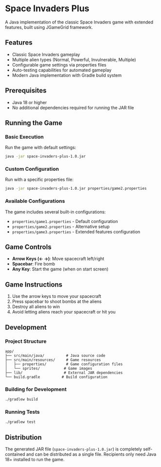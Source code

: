 # Space Invaders Plus

A Java implementation of the classic Space Invaders game with extended features, built using JGameGrid framework.

## Features

- Classic Space Invaders gameplay
- Multiple alien types (Normal, Powerful, Invulnerable, Multiple)
- Configurable game settings via properties files
- Auto-testing capabilities for automated gameplay
- Modern Java implementation with Gradle build system

## Prerequisites

- Java 18 or higher
- No additional dependencies required for running the JAR file

## Running the Game

### Basic Execution
Run the game with default settings:
```bash
java -jar space-invaders-plus-1.0.jar
```

### Custom Configuration
Run with a specific properties file:
```bash
java -jar space-invaders-plus-1.0.jar properties/game2.properties
```

### Available Configurations
The game includes several built-in configurations:
- `properties/game1.properties` - Default configuration
- `properties/game2.properties` - Alternative setup
- `properties/game3.properties` - Extended features configuration

## Game Controls

- **Arrow Keys (← →)**: Move spacecraft left/right
- **Spacebar**: Fire bomb
- **Any Key**: Start the game (when on start screen)

## Game Instructions

1. Use the arrow keys to move your spacecraft
2. Press spacebar to shoot bombs at the aliens
3. Destroy all aliens to win
4. Avoid letting aliens reach your spacecraft or hit you

## Development

### Project Structure
```
app/
├── src/main/java/          # Java source code
├── src/main/resources/     # Game resources
│   ├── properties/         # Game configuration files
│   └── sprites/           # Game images
├── lib/                   # External JAR dependencies
└── build.gradle          # Build configuration
```

### Building for Development
```bash
./gradlew build
```

### Running Tests
```bash
./gradlew test
```

## Distribution

The generated JAR file (`space-invaders-plus-1.0.jar`) is completely self-contained and can be distributed as a single file. Recipients only need Java 18+ installed to run the game.
